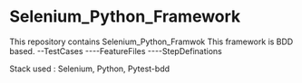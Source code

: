 # Selenium_Python_Framework
This repository contains Selenium_Python_Framwok
This framework is BDD based.
--TestCases
----FeatureFiles
----StepDefinations

Stack used : Selenium, Python, Pytest-bdd

